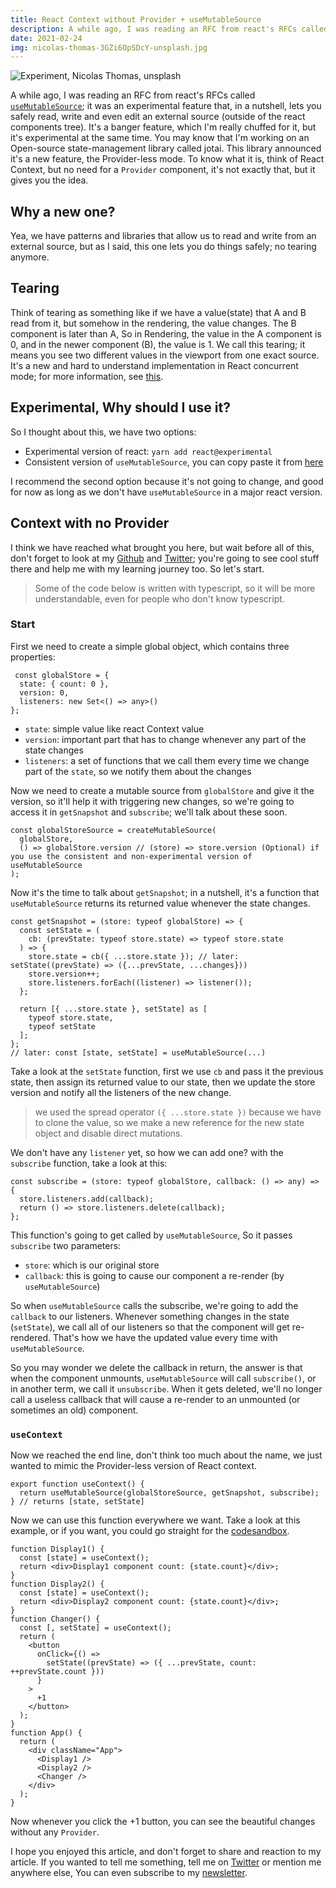 ```yaml
---
title: React Context without Provider + useMutableSource
description: A while ago, I was reading an RFC from react's RFCs called useMutableSource; it was an experimental feature that, in a nutshell, lets you safely read, write and even edit an external source.
date: 2021-02-24
img: nicolas-thomas-3GZi6OpSDcY-unsplash.jpg
---
```

![Experiment, Nicolas Thomas, unsplash](nicolas-thomas-3GZi6OpSDcY-unsplash.jpg)

A while ago, I was reading an RFC from react's RFCs called [`useMutableSource`](https://github.com/reactjs/rfcs/blob/master/text/0147-use-mutable-source.md); it was an experimental feature that, in a nutshell, lets you safely read, write and even edit an external source (outside of the react components tree). It's a banger feature, which I'm really chuffed for it, but it's experimental at the same time. You may know that I'm working on an Open-source state-management library called jotai. This library announced it's a new feature, the Provider-less mode. To know what it is, think of React Context, but no need for a `Provider` component, it's not exactly that, but it gives you the idea.

## Why a new one?

Yea, we have patterns and libraries that allow us to read and write from an external source, but as I said, this one lets you do things safely; no tearing anymore.

## Tearing

Think of tearing as something like if we have a value(state) that A and B read from it, but somehow in the rendering, the value changes. The B component is later than A, So in Rendering, the value in the A component is 0, and in the newer component (B), the value is 1. We call this tearing; it means you see two different values in the viewport from one exact source. It's a new and hard to understand implementation in React concurrent mode; for more information, see [this](https://stackoverflow.com/questions/54891675/what-is-tearing-in-the-context-of-the-react-redux). 

## Experimental, Why should I use it?

So I thought about this, we have two options:

- Experimental version of react: `yarn add react@experimental`
- Consistent version of `useMutableSource`, you can copy paste it from [here](https://gist.github.com/Aslemammad/0e0a4eff774f991df47fa7c6cd219174)

I recommend the second option because it's not going to change, and good for now as long as we don't have `useMutableSource` in a major react version.

## Context with no Provider

I think we have reached what brought you here, but wait before all of this, don't forget to look at my [Github](https://github.com/Aslemammad) and [Twitter](https://twitter.com/aslemammadam); you're going to see cool stuff there and help me with my learning journey too. So let's start.

> Some of the code below is written with typescript, so it will be more understandable, even for people who don't know typescript.

### Start

First we need to create a simple global object, which contains three properties:

```tsx
 const globalStore = {
  state: { count: 0 },
  version: 0,
  listeners: new Set<() => any>()
};
```

- `state`: simple value like react Context value
- `version`: important part that has to change whenever any part of the state changes
- `listeners`: a set of functions that we call them every time we change part of the `state`, so we notify them about the changes

Now we need to create a mutable source from `globalStore` and give it the version, so it'll help it with triggering new changes, so we're going to access it in `getSnapshot` and `subscribe`; we'll talk about these soon.

```tsx
const globalStoreSource = createMutableSource(
  globalStore,
  () => globalStore.version // (store) => store.version (Optional) if you use the consistent and non-experimental version of useMutableSource
);
```

Now it's the time to talk about `getSnapshot`; in a nutshell, it's a function that `useMutableSource` returns its returned value whenever the state changes.

```tsx
const getSnapshot = (store: typeof globalStore) => {
  const setState = (
    cb: (prevState: typeof store.state) => typeof store.state
  ) => {
    store.state = cb({ ...store.state }); // later: setState((prevState) => ({...prevState, ...changes}))
    store.version++;
    store.listeners.forEach((listener) => listener());
  };

  return [{ ...store.state }, setState] as [
    typeof store.state,
    typeof setState
  ];
};
// later: const [state, setState] = useMutableSource(...)
```

Take a look at the `setState` function, first we use `cb` and pass it the previous state, then assign its returned value to our state, then we update the store version and notify all the listeners of the new change.

> we used the spread operator `({ ...store.state })` because we have to clone the value, so we make a new reference for the new state object and disable direct mutations.

We don't have any `listener` yet, so how we can add one? with the `subscribe` function, take a look at this:

```tsx
const subscribe = (store: typeof globalStore, callback: () => any) => {
  store.listeners.add(callback);
  return () => store.listeners.delete(callback);
};
```

This function's going to get called by `useMutableSource`, So it passes `subscribe` two parameters:

- `store`: which is our original store
- `callback`: this is going to cause our component a re-render (by `useMutableSource`)

So when `useMutableSource` calls the subscribe, we're going to add the `callback` to our listeners. Whenever something changes in the state (`setState`), we call all of our listeners so that the component will get re-rendered. That's how we have the updated value every time with `useMutableSource`.

So you may wonder we delete the callback in return, the answer is that when the component unmounts, `useMutableSource` will call `subscribe()`, or in another term, we call it `unsubscribe`. When it gets deleted, we'll no longer call a useless callback that will cause a re-render to an unmounted (or sometimes an old) component.

### `useContext`

Now we reached the end line, don't think too much about the name, we just wanted to mimic the Provider-less version of React context. 

```tsx
export function useContext() {
  return useMutableSource(globalStoreSource, getSnapshot, subscribe);
} // returns [state, setState]
```

Now we can use this function everywhere we want. Take a look at this example, or if you want, you could go straight for the [codesandbox](https://codesandbox.io/s/usemutablesource-react-context-spyhu?file=/src/App.tsx). 

```tsx
function Display1() {
  const [state] = useContext();
  return <div>Display1 component count: {state.count}</div>;
}
function Display2() {
  const [state] = useContext();
  return <div>Display2 component count: {state.count}</div>;
}
function Changer() {
  const [, setState] = useContext();
  return (
    <button
      onClick={() =>
        setState((prevState) => ({ ...prevState, count: ++prevState.count }))
      }
    >
      +1
    </button>
  );
}
function App() {
  return (
    <div className="App">
      <Display1 />
      <Display2 />
      <Changer />
    </div>
  );
}
```

Now whenever you click the +1 button, you can see the beautiful changes without any `Provider`.

I hope you enjoyed this article, and don't forget to share and reaction to my article. If you wanted to tell me something, tell me on [Twitter](https://twitter.com/aslemammadam) or mention me anywhere else, You can even subscribe to my [newsletter](https://bugged.dev/newsletter).
